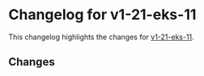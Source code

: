 # Changelog for v1-21-eks-11

This changelog highlights the changes for [v1-21-eks-11](https://github.com/aws/eks-distro/tree/v1-21-eks-11).

## Changes

